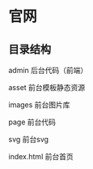 # 官网
## 目录结构
admin   后台代码（前端）

asset   前台模板静态资源

images  前台图片库

page    前台代码

svg     前台svg

index.html  前台首页

